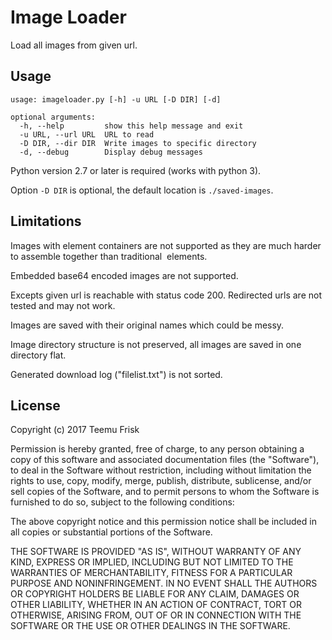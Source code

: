 # Image Loader

Load all images from given url.

## Usage

```
usage: imageloader.py [-h] -u URL [-D DIR] [-d]

optional arguments:
  -h, --help         show this help message and exit
  -u URL, --url URL  URL to read
  -D DIR, --dir DIR  Write images to specific directory
  -d, --debug        Display debug messages
```

Python version 2.7 or later is required (works with python 3).

Option `-D DIR` is optional, the default location is `./saved-images`.

## Limitations

Images with <picture> element containers are not supported as they
are much harder to assemble together than traditional <img> elements.

Embedded base64 encoded images are not supported.

Excepts given url is reachable with status code 200. Redirected urls
are not tested and may not work.

Images are saved with their original names which could be messy.

Image directory structure is not preserved, all images are saved in one
directory flat.

Generated download log ("filelist.txt") is not sorted.

## License

Copyright (c) 2017 Teemu Frisk

Permission is hereby granted, free of charge, to any person obtaining a copy
of this software and associated documentation files (the "Software"), to deal
in the Software without restriction, including without limitation the rights
to use, copy, modify, merge, publish, distribute, sublicense, and/or sell
copies of the Software, and to permit persons to whom the Software is
furnished to do so, subject to the following conditions:

The above copyright notice and this permission notice shall be included in all
copies or substantial portions of the Software.

THE SOFTWARE IS PROVIDED "AS IS", WITHOUT WARRANTY OF ANY KIND, EXPRESS OR
IMPLIED, INCLUDING BUT NOT LIMITED TO THE WARRANTIES OF MERCHANTABILITY,
FITNESS FOR A PARTICULAR PURPOSE AND NONINFRINGEMENT. IN NO EVENT SHALL THE
AUTHORS OR COPYRIGHT HOLDERS BE LIABLE FOR ANY CLAIM, DAMAGES OR OTHER
LIABILITY, WHETHER IN AN ACTION OF CONTRACT, TORT OR OTHERWISE, ARISING FROM,
OUT OF OR IN CONNECTION WITH THE SOFTWARE OR THE USE OR OTHER DEALINGS IN THE
SOFTWARE.
